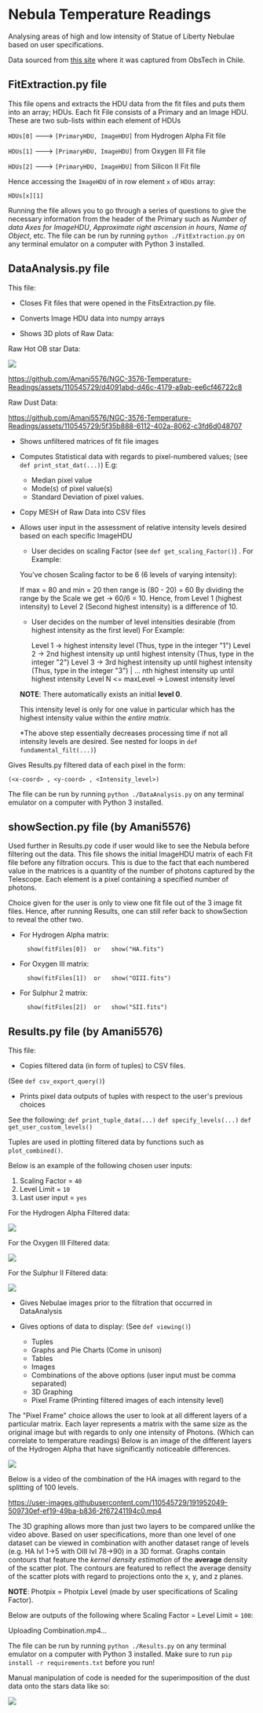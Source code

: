 # Nebula Temperature Readings

Analysing areas of high and low intensity of Statue of Liberty Nebulae based on user specifications.

Data sourced from [this site](https://www.mattdieterich.com/nebuladata "www.mattdieterich.com")  where it was captured from ObsTech in Chile.

## FitExtraction.py file
This file opens and extracts the HDU data from the fit files and puts them into an array; HDUs.
Each fit File consists of a Primary and an Image HDU. These are two sub-lists within each element of HDUs

`HDUs[0]` ---> `[PrimaryHDU, ImageHDU]` from Hydrogen Alpha Fit file
 
`HDUs[1]` ---> `[PrimaryHDU, ImageHDU]` from Oxygen III Fit file
 
`HDUs[2]` ---> `[PrimaryHDU, ImageHDU]` from Silicon II Fit file
     
Hence accessing the `ImageHDU` of in row element `x` of `HDUs` array: 
            
    HDUs[x][1]

Running the file allows you to go through a series of questions to give the necessary information from the header of the Primary such as *Number of data Axes for ImageHDU*, *Approximate right ascension in hours*, *Name of Object*, etc. The file can be run by running ```python ./FitExtraction.py``` on any terminal emulator on a computer with Python 3 installed.

## DataAnalysis.py file
This file:
* Closes Fit files that were opened in the FitsExtraction.py file.

* Converts Image HDU data into numpy arrays

* Shows 3D plots of Raw Data: 

Raw Hot OB star Data:

<img src="./img/Rainbow_Young_hot_stars.png">

https://github.com/Amani5576/NGC-3576-Temperature-Readings/assets/110545729/d4091abd-d46c-4179-a9ab-ee6cf46722c8

Raw Dust Data:

https://github.com/Amani5576/NGC-3576-Temperature-Readings/assets/110545729/5f35b888-6112-402a-8062-c3fd6d048707

* Shows unfiltered matrices of fit file images

* Computes Statistical data with regards to pixel-numbered values; (see ```def print_stat_dat(...)```) E.g:
    - Median pixel value
    - Mode(s) of pixel value(s)
    - Standard Deviation of pixel values.

* Copy MESH of Raw Data into CSV files
    
* Allows user input in the assessment of relative intensity levels desired based on each specific ImageHDU

    - User decides on scaling Factor (see ```def get_scaling_Factor()```) . For Example:

    You've chosen Scaling factor to be 6 (6 levels of varying intensity):
         
    If max = 80 and min = 20 then range is (80 - 20) = 60
    By dividing the range by the Scale we get -> 60/6 = 10.
    Hence, from Level 1 (highest intensity) to Level 2
    (Second highest intensity) is a difference of 10.
     
    - User decides on the number of level intensities desirable (from highest intensity as the first level)
     For Example:

        Level 1 -> highest intensity level (Thus, type in the integer "1")
        Level 2 -> 2nd highest intensity up until highest intensity (Thus, type in the integer "2")
        Level 3 -> 3rd highest intensity up until highest intensity (Thus, type in the integer "3")
          |    ... nth highest intensity up until highest intensity 
	Level N <= maxLevel -> Lowest intensity level   
            
    **NOTE**: There automatically exists an initial **level 0**.

  This intensity level is only for one value in particular which has the highest intensity value within the *entire matrix*.
             
    *The above step essentially decreases processing time if not all intensity levels are desired. See nested for loops in ```def fundamental_filt(...)```)

Gives Results.py filtered data of each pixel in the form:

	(<x-coord> , <y-coord> , <Intensity_level>)

The file can be run by running ```python ./DataAnalysis.py``` on any terminal emulator on a computer with Python 3 installed.

## showSection.py file (by Amani5576)

Used further in Results.py code if user would like to see the Nebula before filtering out the data.
This file shows the initial ImageHDU matrix of each Fit file before any filtration occurs. 
This is due to the fact that each numbered value in the matrices is a quantity of the number of photons captured by the Telescope. Each element is a pixel containing a specified number of photons.

Choice given for the user is only to view one fit file out of the 3 image fit files.
Hence, after running Results, one can still refer back to showSection to reveal the other two.

* For Hydrogen Alpha matrix:

        show(fitFiles[0])  or   show("HA.fits")
    
* For Oxygen III matrix:

        show(fitFiles[1])  or   show("OIII.fits")
    
* For Sulphur 2 matrix:

        show(fitFiles[2])  or   show("SII.fits")

## Results.py file (by Amani5576)
This file:

* Copies filtered data (in form of tuples) to CSV files.

(See ```def csv_export_query()```)

* Prints pixel data outputs of tuples with respect to the user's previous choices 

See the following:
```def print_tuple_data(...)```
```def specify_levels(...)```
```def get_user_custom_levels()```

Tuples are used in plotting filtered data by functions such as ```plot_combined()```.

Below is an example of the following chosen user inputs:

1. Scaling Factor = `40`
2. Level Limit = `10` 
3. Last user input = `yes` 

For the Hydrogen Alpha Filtered data:

<img src="./img/TupleHA.jpeg">
    
For the Oxygen III Filtered data:

<img src="./img/TupleO3.jpeg">
    
For the Sulphur II Filtered data:

<img src="./img/TupleS2.jpeg">

* Gives Nebulae images prior to the filtration that occurred in DataAnalysis

* Gives options of data to display: (See ```def viewing()```)
    - Tuples
    - Graphs and Pie Charts (Come in unison)
    - Tables
    - Images
    - Combinations of the above options (user input must be comma separated)
    - 3D Graphing
    - Pixel Frame (Printing filtered images of each intensity level)

The "Pixel Frame" choice allows the user to look at all different layers of a particular matrix. Each layer represents a matrix with the same size as the original image but with regards to only one intensity of Photons. (Which can correlate to temperature readings)
Below is an image of the different layers of the Hydrogen Alpha that have significantly noticeable differences.

<img src="./img/Layers.png">

Below is a video of the combination of the HA images with regard to the splitting of 100 levels.

https://user-images.githubusercontent.com/110545729/191952049-509730ef-ef19-49ba-b836-2f67241194c0.mp4

The 3D graphing allows more than just two layers to be compared unlike the video above. Based on user specifications, more than one level of one dataset can be viewed in combination with another dataset range of levels (e.g. HA lvl 1->5 with OIII lvl 78->90) in a 3D format. Graphs contain contours that feature the _kernel density estimation_ of the **average** density of the scatter plot. The contours are featured to reflect the average density of the scatter plots with regard to projections onto the x, y, and z planes.

**NOTE**: Photpix = Photpix Level (made by user specifications of Scaling Factor).

Below are outputs of the following where Scaling Factor = Level Limit = `100`:

Uploading Combination.mp4…

The file can be run by running ```python ./Results.py``` on any terminal emulator on a computer with Python 3 installed.
Make sure to run ```pip install -r requirements.txt``` before you run!

Manual manipulation of code is needed for the superimposition of the dust data onto the stars data like so:

<img src="./img/superimposing.png">
